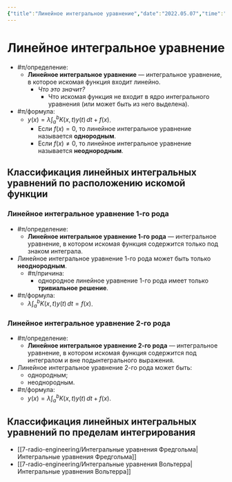 ```yaml
---
{"title":"Линейное интегральное уравнение","date":"2022.05.07","time":"12:52","aliases":["линейные интегральные уравнения"],"tags":["математика","ммпэд"],"dg-publish":true,"permalink":"/7-radio-engineering/linejnoe-integralnoe-uravnenie/","dgPassFrontmatter":true}
---
```



# Линейное интегральное уравнение

- #π/определение:
	- **Линейное интегральное уравнение** — интегральное уравнение, в которое искомая функция входит линейно.
		- *Что это значит?*
			- Что искомая функция не входит в ядро интегрального уравнения (или может быть из него выделена).
- #π/формула:
	- $\displaystyle y(x)=\lambda \int_{a}^b K(x,t)y(t) \, dt + f(x)$.
		- Если $f(x)=0$, то линейное интегральное уравнение называется **однородным**.
		- Если $f(x)\neq 0$, то линейное интегральное уравнение называется **неоднородным**.

## Классификация линейных интегральных уравнений по расположению искомой функции

### Линейное интегральное уравнение 1-го рода

- #π/определение:
	- **Линейное интегральное уравнение 1-го рода** — интегральное уравнение, в котором искомая функция содержится только под знаком интеграла.
- Линейное интегральное уравнение 1-го рода может быть только **неоднородным**.
	- #π/причина:
		- однородное линейное уравнение 1-го рода имеет только **тривиальное решение**.
- #π/формула:
	- $\displaystyle \lambda \int_{a}^{b} K(x,t)y(t) \, dt = f(x)$.

### Линейное интегральное уравнение 2-го рода

- #π/определение:
	- **Линейное интегральное уравнение 2-го рода** — интегральное уравнение, в котором искомая функция содержится под интегралом и вне подынтегрального выражения.
- Линейное интегральное уравнение 2-го рода может быть:
	- однородным;
	- неоднородным.
- #π/формула:
	- $\displaystyle y(x)=\lambda \int_{a}^b K(x,t)y(t) \, dt + f(x)$.

## Классификация линейных интегральных уравнений по пределам интегрирования

- [[7-radio-engineering/Интегральные уравнения Фредгольма\|Интегральные уравнения Фредгольма]]
- [[7-radio-engineering/Интегральные уравнения Вольтерра\|Интегральные уравнения Вольтерра]]
